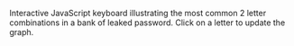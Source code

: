Interactive JavaScript keyboard illustrating the most common 2 letter combinations in a bank of leaked password. Click on a letter to update the graph. 

